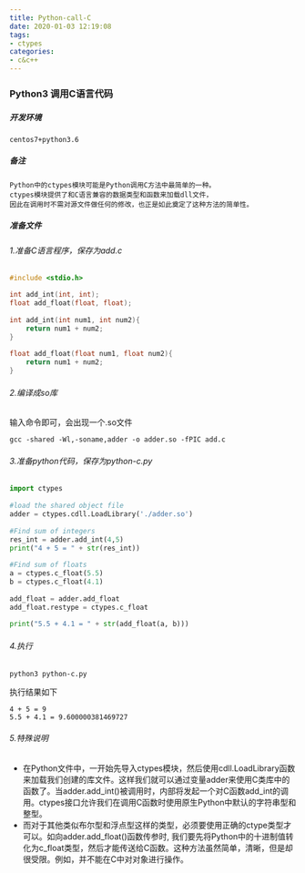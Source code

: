```yaml
---
title: Python-call-C
date: 2020-01-03 12:19:08
tags:
- ctypes
categories:
- c&c++
---
```


### Python3 调用C语言代码

##### 开发环境

```
centos7+python3.6
```

##### 备注

```
Python中的ctypes模块可能是Python调用C方法中最简单的一种。
ctypes模块提供了和C语言兼容的数据类型和函数来加载dll文件，
因此在调用时不需对源文件做任何的修改，也正是如此奠定了这种方法的简单性。
```

##### 准备文件

###### 1.准备C语言程序，保存为add.c

```c
#include <stdio.h>

int add_int(int, int);
float add_float(float, float);
 
int add_int(int num1, int num2){
    return num1 + num2;
}
 
float add_float(float num1, float num2){
    return num1 + num2;
}
```

###### 2.编译成so库

输入命令即可，会出现一个.so文件

```
gcc -shared -Wl,-soname,adder -o adder.so -fPIC add.c
```

###### 3.准备python代码，保存为python-c.py

```python
import ctypes
 
#load the shared object file
adder = ctypes.cdll.LoadLibrary('./adder.so')
 
#Find sum of integers
res_int = adder.add_int(4,5)
print("4 + 5 = " + str(res_int))
 
#Find sum of floats
a = ctypes.c_float(5.5)
b = ctypes.c_float(4.1)
 
add_float = adder.add_float
add_float.restype = ctypes.c_float
 
print("5.5 + 4.1 = " + str(add_float(a, b)))
```

###### 4.执行

```
python3 python-c.py
```

执行结果如下

```
4 + 5 = 9
5.5 + 4.1 = 9.600000381469727
```

###### 5.特殊说明

- 在Python文件中，一开始先导入ctypes模块，然后使用cdll.LoadLibrary函数来加载我们创建的库文件。这样我们就可以通过变量adder来使用C类库中的函数了。当adder.add_int()被调用时，内部将发起一个对C函数add_int的调用。ctypes接口允许我们在调用C函数时使用原生Python中默认的字符串型和整型。
- 而对于其他类似布尔型和浮点型这样的类型，必须要使用正确的ctype类型才可以。如向adder.add_float()函数传参时, 我们要先将Python中的十进制值转化为c_float类型，然后才能传送给C函数。这种方法虽然简单，清晰，但是却很受限。例如，并不能在C中对对象进行操作。